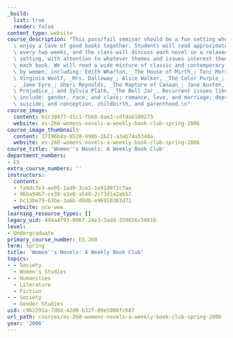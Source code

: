 ```yaml
---
_build:
  list: true
  render: false
content_type: website
course_description: "This pass/fail seminar should be a fun setting where we can all\
  \ enjoy a love of good books together. Students will read approximately one novel\
  \ every two weeks, and the class will discuss each novel in a relaxed and interactive\
  \ setting, with attention to whatever themes and issues interest them most about\
  \ each book. We will read a wide mixture of classic and contemporary novels written\
  \ by women, including: Edith Wharton, _The House of Mirth_; Toni Morrison, _Jazz_;\
  \ Virginia Woolf, _Mrs. Dalloway_; Alice Walker, _The Color Purple_; Charlotte Bront\xEB\
  , _Jane Eyre_; Sheri Reynolds, _The Rapture of Canaan_; Jane Austen, _Pride and\
  \ Prejudice_; and Sylvia Plath, _The Bell Jar_. Recurrent issues likely to be discussed\
  \ include: gender, race, and class; romance, love, and marriage; depression and\
  \ suicide; and conception, childbirth, and parenthood.\n"
course_image:
  content: b2c39977-d1c1-fb60-8ae3-cdfda6109273
  website: es-260-womens-novels-a-weekly-book-club-spring-2006
course_image_thumbnail:
  content: 37196b4a-8528-498b-1b21-a3eb74a5348a
  website: es-260-womens-novels-a-weekly-book-club-spring-2006
course_title: 'Women''s Novels: A Weekly Book Club'
department_numbers:
- ES
extra_course_numbers: ''
instructors:
  content:
  - 7a9dc7e3-ee05-1ad9-3ce1-1e91d8f2c7ae
  - 96ba9467-ce39-a1e0-a540-2c73d1e2ab57
  - bc13be79-63be-3a6b-d0db-e96910303d71
  website: ocw-www
learning_resource_types: []
legacy_uid: 4d4a4f93-0967-24e3-5add-359656c59816
level:
- Undergraduate
primary_course_number: ES.260
term: Spring
title: 'Women''s Novels: A Weekly Book Club'
topics:
- - Society
  - Women's Studies
- - Humanities
  - Literature
  - Fiction
- - Society
  - Gender Studies
uid: c9b2291a-7ddd-42d8-b32f-09e5908fc687
url_path: courses/es-260-womens-novels-a-weekly-book-club-spring-2006
year: '2006'
---
```

